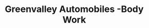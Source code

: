 ---
title: "Greenvalley Automobiles -Body Work"
url: /nellikunnam/greenvalley-automobiles-body-work/
shop: car repair
---